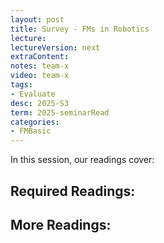 ```yaml
---
layout: post
title: Survey - FMs in Robotics
lecture: 
lectureVersion: next
extraContent: 
notes: team-x
video: team-x
tags:
- Evaluate
desc: 2025-S3
term: 2025-seminarRead
categories:
- FMBasic
---
```



In this session, our readings cover: 



## Required Readings: 


## More Readings: 




<!--excerpt.start-->

